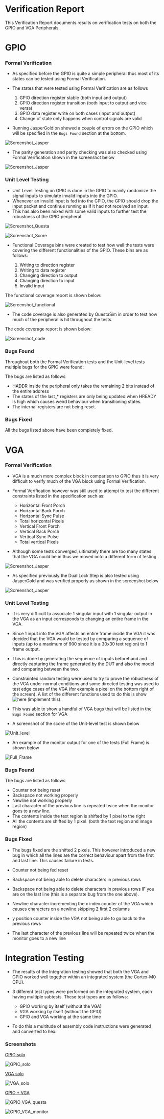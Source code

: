 # Verification Report

This Verification Report documents results on verification tests on both the GPIO and VGA Peripherals.

# GPIO

### <b> Formal Verification  </b>

- As specified before the GPIO is quite a simple peripheral thus most of its states can be tested using Formal Verification.
- The states that were tested using Formal Verification are as follows
    
    1. GPIO direction register stable (both input and output)
    2. GPIO direction register transition (both input to output and vice versa)
    3. GPIO data register write on both cases (input and output)
    4. Change of state only happens when control signals are valid

- Running JasperGold on showed a couple of errors on the GPIO which will be specified in the `Bugs Found` section at the bottom.

![Screenshot_Jasper](./Images/GPIO_formal.png)

- The parity generation and parity checking was also checked using Formal Verification shown in the screenshot below

![Screenshot_Jasper](./Images/GPIO_formal_parity.png)

### <b> Unit Level Testing </b>

- Unit Level Testing on GPIO is done in the GPIO to mainly randomize the signal inputs to simulate invalid inputs into the GPIO.
- Whenever an invalid input is fed into the GPIO, the GPIO should drop the input packet and continue running as if it had not received an input.
- This has also been mixed with some valid inputs to further test the robustness of the GPIO peripheral

![Screenshot_Questa](./Images/GPIO_Unit_questa.png)

![Screenshot_Score](./Images/GPIO_test_score.png)

- Functional Coverage bins were created to test how well the tests were covering the different functionalities of the GPIO. These bins are as follows:

    1. Writing to direction register
    2. Writing to data register
    3. Changing direction to output
    4. Changing direction to input
    5. Invalid input

The functional coverage report is shown below:

![Screenshot_functional](./Images/GPIO_functional_cov.png)

- The code coverage is also generated by QuestaSim in order to test how much of the peripheral is hit throughout the tests.

The code coverage report is shown below:

![Screenshot_code](./Images/GPIO_code_cov.png)

### <b> Bugs Found </b>

Throughout both the Formal Verification tests and the Unit-level tests multiple bugs for the GPIO were found:

The bugs are listed as follows:

- HADDR inside the peripheral only takes the remaining 2 bits instead of the entire address
- The states of the last_* registers are only being updated when HREADY is high which causes weird behaviour when transitioning states.
- The internal registers are not being reset.

### <b> Bugs Fixed </b>

All the bugs listed above have been completely fixed.

# VGA

### <b> Formal Verification </b>

- VGA is a much more complex block in comparison to GPIO thus it is very difficult to verify much of the VGA block using Formal Verification.
- Formal Verification however was still used to attempt to test the different constraints listed in the specification such as:

    - Horizontal Front Porch
    - Horizontal Back Porch
    - Horizontal Sync Pulse
    - Total horizontal Pixels
    - Vertical Front Porch
    - Vertical Back Porch
    - Vertical Sync Pulse
    - Total vertical Pixels

- Although some tests converged, ultimately there are too many states that the VGA could be in thus we moved onto a different form of testing.

![Screenshot_Jasper]()

- As specified previously the Dual Lock Step is also tested using JasperGold and was verified properly as shown in the screenshot below

![Screenshot_Jasper]()

### <b> Unit Level Testing </b>

- It is very difficult to associate 1 singular input with 1 singular output in the VGA as an input corresponds to changing an entire frame in the VGA.

- Since 1 input into the VGA affects an entire frame inside the VGA it was decided that the VGA would be tested by comparing a sequence of inputs (up to a maximum of 900 since it is a 30x30 text region) to 1 frame output.

- This is done by generating the sequence of inputs beforehand and directly capturing the frame generated by the DUT and also the model and comparing between the two.

- Constrainted random testing were used to try to prove the robustness of the VGA under normal conditions and some directed testing was used to test edge cases of the VGA (for example a pixel on the bottom right of the screen). A list of the different functions used to do this is show ![here (implement this)]().

- This was able to show a handful of VGA bugs that will be listed in the `Bugs Found` section for VGA.

- A screenshot of the score of the Unit-level test is shown below

![Unit_level]()

- An example of the monitor output for one of the tests (Full Frame) is shown below

![Full_Frame]()

### <b> Bugs Found </b>

The bugs are listed as follows:

- Counter not being reset
- Backspace not working properly
- Newline not working properly
- Last character of the previous line is repeated twice when the monitor goes to a new line.
- The contents inside the text region is shifted by 1 pixel to the right
- All the contents are shifted by 1 pixel. (both the text region and image region)

### <b> Bugs Fixed </b>

- The bugs fixed are the shifted 2 pixels. This however introduced a new bug in which all the lines are the correct behaviour apart from the first and last line. This causes failure in tests.

- Counter not being fed reset

- Backspace not being able to delete characters in previous rows

- Backspace not being able to delete characters in previous rows IF you are on the last line (this is a separate bug from the one above).

- Newline character incrementing the x index counter of the VGA which causes characters on a newline skipping 2 first 2 columns

- y position counter inside the VGA not being able to go back to the previous rows

- The last character of the previous line will be repeated twice when the monitor goes to a new line

# Integration Testing

- The results of the Integration testing showed that both the VGA and GPIO worked well together within an integrated system (the Cortex-M0 CPU).

- 3 different test types were performed on the integrated system, each having multiple subtests. These test types are as follows:

    - GPIO working by itself (without the VGA)
    - VGA working by itself (without the GPIO)
    - GPIO and VGA working at the same time

- To do this a multitude of assembly code instructions were generated and converted to hex.

### **Screenshots**

<u> GPIO solo </u>

![GPIO_solo](./Images/GPIO_solo.png)

<u> VGA solo </u>

![VGA_solo](./Images/VGA_solo.png)

<u> GPIO + VGA </u>

![GPIO_VGA_questa](./Images/GPIO_VGA_Questa.png)

![GPIO_VGA_monitor](./Images/GPIO_VGA_Monitor.png)
